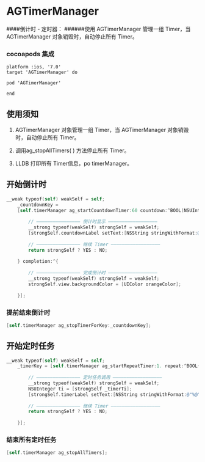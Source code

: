 # AGTimerManager
####倒计时 - 定时器：
######使用 AGTimerManager 管理一组 Timer，当 AGTimerManager 对象销毁时，自动停止所有 Timer。

### cocoapods 集成
```
platform :ios, '7.0'
target 'AGTimerManager' do

pod 'AGTimerManager'

end
```

## 使用须知
 1. AGTimerManager 对象管理一组 Timer，当 AGTimerManager 对象销毁时，自动停止所有 Timer。
 
 2. 调用ag_stopAllTimers( ) 方法停止所有 Timer。
 
 3. LLDB 打印所有 Timer信息，po timerManager。
 

## 开始倒计时
```objective-c
__weak typeof(self) weakSelf = self;
	_countdownKey =
	[self.timerManager ag_startCountdownTimer:60 countdown:^BOOL(NSUInteger surplus) {
		
		// ———————————————— 倒计时显示 ——————————————————
		__strong typeof(weakSelf) strongSelf = weakSelf;
		[strongSelf.countdownLabel setText:[NSString stringWithFormat:@"%@", @(surplus)]];
		
		// ———————————————— 继续 Timer ——————————————————
		return strongSelf ? YES : NO;
		
	} completion:^{
		
		// ———————————————— 完成倒计时 ——————————————————
		__strong typeof(weakSelf) strongSelf = weakSelf;
		strongSelf.view.backgroundColor = [UIColor orangeColor];
		
	}];

```
### 提前结束倒计时
```objective-c
[self.timerManager ag_stopTimerForKey:_countdownKey];
```

## 开始定时任务
```objective-c
__weak typeof(self) weakSelf = self;
    _timerKey = [self.timerManager ag_startRepeatTimer:1. repeat:^BOOL{
        
        // ———————————————— 定时任务调用 ——————————————————
        __strong typeof(weakSelf) strongSelf = weakSelf;
        NSUInteger ti = [strongSelf _timerTi];
        [strongSelf.timerLabel setText:[NSString stringWithFormat:@"%@", @(++ti)]];
        
        // ———————————————— 继续 Timer ——————————————————
        return strongSelf ? YES : NO;
        
    }];

```
### 结束所有定时任务
```objective-c
[self.timerManager ag_stopAllTimers];

```

